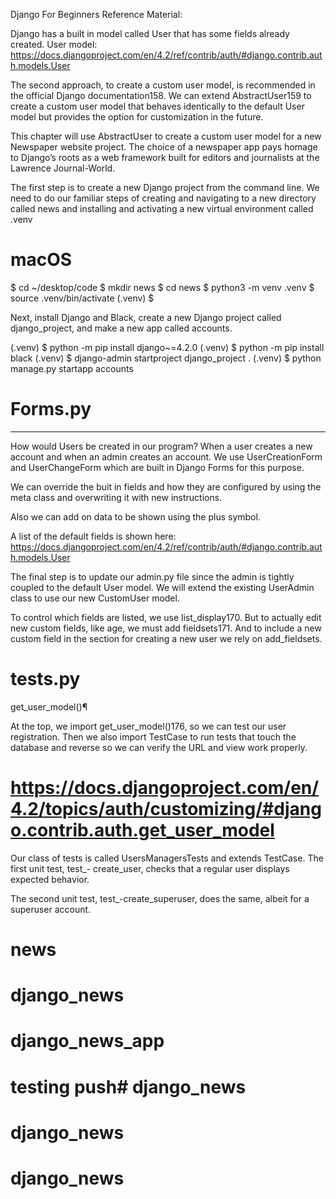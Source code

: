 Django For Beginners Reference Material:

Django has a built in model called User that has some fields already created.
User model: https://docs.djangoproject.com/en/4.2/ref/contrib/auth/#django.contrib.auth.models.User

The second approach, to create a custom user model, is recommended in the official Django
documentation158. We can extend AbstractUser159 to create a custom user model that behaves
identically to the default User model but provides the option for customization in the future.

This chapter will use AbstractUser to create a custom user model for a new Newspaper website
project. The choice of a newspaper app pays homage to Django’s roots as a web framework built
for editors and journalists at the Lawrence Journal-World.

The first step is to create a new Django project from the command line. We need to do our familiar
steps of creating and navigating to a new directory called news and installing and activating a new
virtual environment called .venv

# macOS

$ cd ~/desktop/code
$ mkdir news
$ cd news
$ python3 -m venv .venv
$ source .venv/bin/activate
(.venv) $

Next, install Django and Black, create a new Django project called django_project, and make a
new app called accounts.

(.venv) $ python -m pip install django~=4.2.0
(.venv) $ python -m pip install black
(.venv) $ django-admin startproject django_project .
(.venv) $ python manage.py startapp accounts

# Forms.py

---

How would Users be created in our program? When a user creates a new account and when an admin creates an account. We use UserCreationForm and UserChangeForm which are built in Django Forms for this purpose.

We can override the buit in fields and how they are configured by using the meta class and overwriting it with new instructions.

Also we can add on data to be shown using the plus symbol.

A list of the default fields is shown here: https://docs.djangoproject.com/en/4.2/ref/contrib/auth/#django.contrib.auth.models.User

The final step is to update our admin.py file since the admin is tightly coupled to the default
User model. We will extend the existing UserAdmin class to use our new CustomUser model.

To control which fields are listed, we use list_display170. But to actually edit new custom fields,
like age, we must add fieldsets171. And to include a new custom field in the section for creating a
new user we rely on add_fieldsets.

# tests.py

get_user_model()¶

At the top, we import get_user_model()176, so we can test our user registration. Then we also
import TestCase to run tests that touch the database and reverse so we can verify the URL and
view work properly.
# https://docs.djangoproject.com/en/4.2/topics/auth/customizing/#django.contrib.auth.get_user_model

Our class of tests is called UsersManagersTests and extends TestCase. The first unit test, test\_-
create_user, checks that a regular user displays expected behavior.

The second unit test, test\_-create_superuser, does the same, albeit for a superuser account.


# news
# django_news
# django_news_app

# testing push# django_news
# django_news
# django_news

